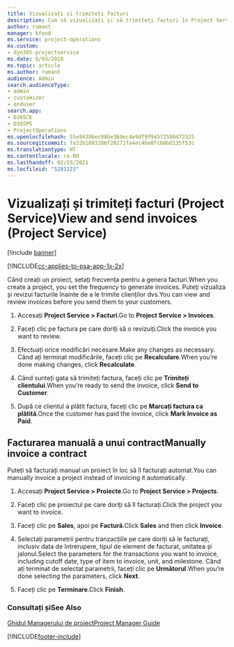 ```yaml
---
title: Vizualizați și trimiteți facturi
description: Cum să vizualizați și să trimiteți facturi în Project Service
author: rumant
manager: kfend
ms.service: project-operations
ms.custom:
- dyn365-projectservice
ms.date: 8/03/2018
ms.topic: article
ms.author: rumant
audience: Admin
search.audienceType:
- admin
- customizer
- enduser
search.app:
- D365CE
- D365PS
- ProjectOperations
ms.openlocfilehash: 55e94386ec086e369ec4e9df9f94572580d72325
ms.sourcegitcommit: fa32b1893286f20271fa4ec4be8fc68bd135f53c
ms.translationtype: HT
ms.contentlocale: ro-RO
ms.lasthandoff: 02/15/2021
ms.locfileid: "5281223"
---
```

# <a name="view-and-send-invoices-project-service"></a><span data-ttu-id="c1e09-103">Vizualizați și trimiteți facturi (Project Service)</span><span class="sxs-lookup"><span data-stu-id="c1e09-103">View and send invoices (Project Service)</span></span>

[!include [banner](../includes/psa-now-project-operations.md)]

[!INCLUDE[cc-applies-to-psa-app-1x-2x](../includes/cc-applies-to-psa-app-1x-2x.md)]

<span data-ttu-id="c1e09-104">Când creați un proiect, setați frecvența pentru a genera facturi.</span><span class="sxs-lookup"><span data-stu-id="c1e09-104">When you create a project, you set the frequency to generate invoices.</span></span> <span data-ttu-id="c1e09-105">Puteți vizualiza și revizui facturile înainte de a le trimite clienților dvs.</span><span class="sxs-lookup"><span data-stu-id="c1e09-105">You can view and review invoices before you send them to your customers.</span></span>  
  
1.  <span data-ttu-id="c1e09-106">Accesați **Project Service > Facturi**.</span><span class="sxs-lookup"><span data-stu-id="c1e09-106">Go to **Project Service > Invoices**.</span></span>  
  
2.  <span data-ttu-id="c1e09-107">Faceți clic pe factura pe care doriți să o revizuiți.</span><span class="sxs-lookup"><span data-stu-id="c1e09-107">Click the invoice you want to review.</span></span>  
  
3.  <span data-ttu-id="c1e09-108">Efectuați orice modificări necesare.</span><span class="sxs-lookup"><span data-stu-id="c1e09-108">Make any changes as necessary.</span></span> <span data-ttu-id="c1e09-109">Când ați terminat modificările, faceți clic pe **Recalculare**.</span><span class="sxs-lookup"><span data-stu-id="c1e09-109">When you’re done making changes, click **Recalculate**.</span></span>  
  
4.  <span data-ttu-id="c1e09-110">Când sunteți gata să trimiteți factura, faceți clic pe **Trimiteți clientului**.</span><span class="sxs-lookup"><span data-stu-id="c1e09-110">When you’re ready to send the invoice, click **Send to Customer**.</span></span>  
  
5.  <span data-ttu-id="c1e09-111">După ce clientul a plătit factura, faceți clic pe **Marcați factura ca plătită**.</span><span class="sxs-lookup"><span data-stu-id="c1e09-111">Once the customer has paid the invoice, click **Mark Invoice as Paid**.</span></span>  
  
## <a name="manually-invoice-a-contract"></a><span data-ttu-id="c1e09-112">Facturarea manuală a unui contract</span><span class="sxs-lookup"><span data-stu-id="c1e09-112">Manually invoice a contract</span></span>  
 <span data-ttu-id="c1e09-113">Puteți să facturați manual un proiect în loc să îl facturați automat.</span><span class="sxs-lookup"><span data-stu-id="c1e09-113">You can manually invoice a project instead of invoicing it automatically.</span></span>  
  
1.  <span data-ttu-id="c1e09-114">Accesați **Project Service > Proiecte**.</span><span class="sxs-lookup"><span data-stu-id="c1e09-114">Go to **Project Service > Projects**.</span></span>  
  
2.  <span data-ttu-id="c1e09-115">Faceți clic pe proiectul pe care doriți să îl facturați.</span><span class="sxs-lookup"><span data-stu-id="c1e09-115">Click the project you want to invoice.</span></span>  
  
3.  <span data-ttu-id="c1e09-116">Faceți clic pe **Sales**, apoi pe **Factură**.</span><span class="sxs-lookup"><span data-stu-id="c1e09-116">Click **Sales** and then click **Invoice**.</span></span>  
  
4.  <span data-ttu-id="c1e09-117">Selectați parametrii pentru tranzacțiile pe care doriți să le facturați, inclusiv data de întrerupere, tipul de element de facturat, unitatea și jalonul.</span><span class="sxs-lookup"><span data-stu-id="c1e09-117">Select the parameters for the transactions you want to invoice, including cutoff date, type of item to invoice, unit, and milestone.</span></span> <span data-ttu-id="c1e09-118">Când ați terminat de selectat parametrii, faceți clic pe **Următorul**.</span><span class="sxs-lookup"><span data-stu-id="c1e09-118">When you’re done selecting the parameters, click **Next**.</span></span>  
  
5.  <span data-ttu-id="c1e09-119">Faceți clic pe **Terminare**.</span><span class="sxs-lookup"><span data-stu-id="c1e09-119">Click **Finish**.</span></span>  
  
### <a name="see-also"></a><span data-ttu-id="c1e09-120">Consultați și</span><span class="sxs-lookup"><span data-stu-id="c1e09-120">See Also</span></span>  
 [<span data-ttu-id="c1e09-121">Ghidul Managerului de proiect</span><span class="sxs-lookup"><span data-stu-id="c1e09-121">Project Manager Guide</span></span>](../psa/project-manager-guide.md)


[!INCLUDE[footer-include](../includes/footer-banner.md)]